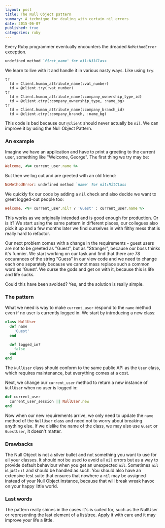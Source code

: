 ```yaml
---
layout: post
title: The Null Object pattern
summary: A technique for dealing with certain nil errors
date: 2015-06-07
published: true
categories: ruby
---
```


Every Ruby programmer eventually encounters the dreaded `NoMethodError` exception.

```rb
undefined method `first_name' for nil:NilClass
```

We learn to live with it and handle it in various nasty ways. Like using `try`:

```slim
tr
  td = Client.human_attribute_name(:vat_number)
  td = @client.try(:vat_number)
tr
  td = Client.human_attribute_name(:company_ownership_type_id)
  td = @client.ctry(:company_ownership_type, :name_bg)
tr
  td = Client.human_attribute_name(:company_branch_id)
  td = @client.ctry(:company_branch, :name_bg)
```

This code is bad because our `@client` should never actually be `nil`. We can improve it by using the
Null Object Pattern.

### An example

Imagine we have an application and have to print a greeting to the current user, something like
"Welcome, George". The first thing we try may be:

```rb
Welcome, <%= current_user.name %>
```

But then we log out and are greeted with an old friend:

```rb
NoMethodError: undefined method `name' for nil:NilClass
```

We quickly fix our code by adding a `nil` check and also decide we want to greet logged-out people
too:

```rb
Welcome, <%= current_user.nil? ? 'Guest' : current_user.name %>
```

This works as we originally intended and is good enough for production. Or is it? We start using
the same pattern in different places, our collegues also pick it up and a few months later we find
ourselves in with filthy mess that is really hard to refactor.

Our next problem comes with a change in the requirements - guest users are not to be greeted as
"Guest", but as "Stranger", because our boss thinks it's funnier. We start working on our task and
find that there are 78 occurances of the string "Guess" in our view code and we need to change each
one separately because we cannot mass replace such a common word as 'Guest'. We curse the gods and
get on with it, because this is life and life sucks.

Could this have been avoided? Yes, and the solution is really simple.

### The pattern

What we need is way to make `current_user` respond to the `name` method even if no user is
currently logged in. We start by introducing a new class:

```rb
class NullUser
  def name
    'Guest'
  end

  def logged_in?
    false
  end
end
```

The `NullUser` class should conform to the same public API as the `User` class, which requires
maintenance, but everything comes at a cost.

Next, we change our `current_user` method to return a new instance of `NullUser` when no user is
logged in:

```rb
def current_user
  current_user_session || NullUser.new
end
```

Now when our new requirements arrive, we only need to update the `name` method of the `NullUser`
class and need not to worry about breaking anything else. If we dislike the name of the
class, we may also use `Guest` or `GuestUser`, it doesn't matter.

### Drawbacks

The Null Object is not a silver bullet and not something you want to use for all your classes. It
should not be used to avoid all `nil` errors but as a way to provide default behaviour when you get
an unexpected `nil`. Sometimes `nil` is just `nil` and should be handled as such. You should also
have an extensive test suite that ensures that nowhere a `nil` may be assigned instead of your Null
Object instance, because that will break wreak havoc on your happy little world.

### Last words

The pattern really shines in the cases it's is suited for, such as the NullUser or representing the
last element of a list/tree. Apply it with care and it may improve your life a little.
